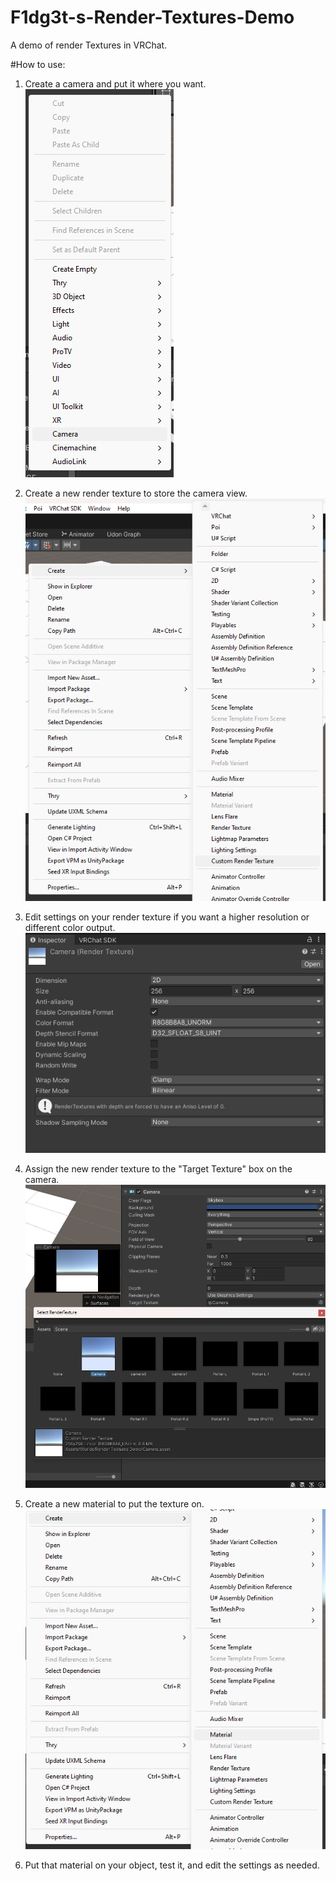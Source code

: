 # F1dg3t-s-Render-Textures-Demo
A demo of render Textures in VRChat.

#How to use:
1. Create a camera and put it where you want.
![Step One](/img/0.png)

2. Create a new render texture to store the camera view.
![Step Two](/img/1.png)

3. Edit settings on your render texture if you want a higher resolution or different color output.
![Step Three](/img/2.png)

4. Assign the new render texture to the "Target Texture" box on the camera.
![Step Four](/img/3.png)

5. Create a new material to put the texture on.
![Step Five](/img/4.png)

6. Put that material on your object, test it, and edit the settings as needed.
